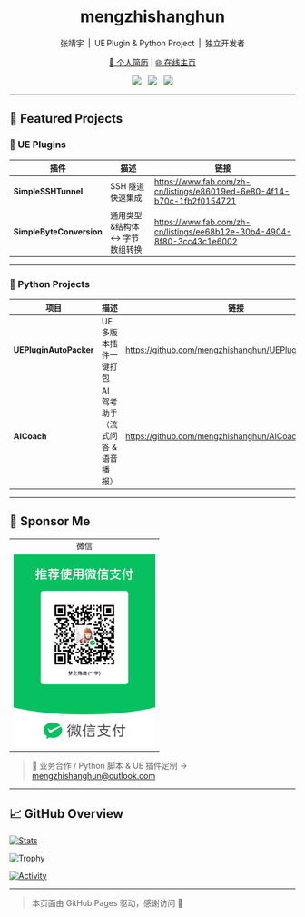 <!-- ─── Banner / Title ────────────────────────────────────────── -->
<!--
<p align="center">
  <img src="https://github.com/mengzhishanghun/mengzhishanghun/blob/main/Assets/Banner.svg" alt="Banner" width="100%"/>
</p>
-->

<h1 align="center">mengzhishanghun</h1>
<p align="center">张靖宇 | UE Plugin & Python Project | 独立开发者</p>

<p align="center">
  <a href="./个人简历.md">📄 个人简历</a> | <a href="https://mengzhishanghun.github.io">🌐 在线主页</a>
</p>

<p align="center">
  <img src="https://img.shields.io/badge/C%2B%2B-00599C?logo=cplusplus&logoColor=white" style="margin:0 4px"/>
  <img src="https://img.shields.io/badge/Unreal‑Engine-313131?logo=unrealengine&logoColor=white" style="margin:0 4px"/>
  <img src="https://img.shields.io/badge/Python-3776AB?logo=python&logoColor=white" style="margin:0 4px"/>
</p>

---

## 🌟 Featured Projects

### 🚀 UE Plugins

| 插件 | 描述 | 链接 |
|------|------|------|
| **SimpleSSHTunnel** | SSH 隧道快速集成 | <https://www.fab.com/zh-cn/listings/e86019ed-6e80-4f14-b70c-1fb2f0154721> |
| **SimpleByteConversion** | 通用类型&结构体 ↔️ 字节数组转换 | <https://www.fab.com/zh-cn/listings/ee68b12e-30b4-4904-8f80-3cc43c1e6002> |

---

### 🐍 Python Projects

| 项目 | 描述 | 链接 |
|------|------|------|
| **UEPluginAutoPacker** | UE 多版本插件一键打包 | <https://github.com/mengzhishanghun/UEPluginAutoPacker> |
| **AICoach** | AI 驾考助手（流式问答 & 语音播报） | <https://github.com/mengzhishanghun/AICoach> |

---

## 💖 Sponsor Me

<table>
  <tr><td align="center">微信</td></tr>
  <tr>
    <td>
      <!-- Sponsor 路径保持不变 -->
      <img src="https://raw.githubusercontent.com/mengzhishanghun/mengzhishanghun.github.io/main/Assets/WeChatPay.png" alt="WeChat Pay QR" width="250"/>
    </td>
  </tr>
</table>

> 💼 业务合作 / Python 脚本 & UE 插件定制 → [mengzhishanghun@outlook.com](mailto:mengzhishanghun@outlook.com)

---

## 📈 GitHub Overview

[![Stats](https://github-readme-stats.vercel.app/api?username=mengzhishanghun&show_icons=true&include_all_commits=true&count_private=true&theme=tokyonight)](https://github.com/anuraghazra/github-readme-stats)

[![Trophy](https://github-profile-trophy.vercel.app/?username=mengzhishanghun&theme=tokyonight&no-frame=true&row=1&column=6)](https://github.com/ryo-ma/github-profile-trophy)

[![Activity](https://github-readme-activity-graph.vercel.app/graph?username=mengzhishanghun&theme=tokyo-night&hide_border=true)](https://github.com/Ashutosh00710/github-readme-activity-graph)

---

> 本页面由 GitHub Pages 驱动，感谢访问 🙏
